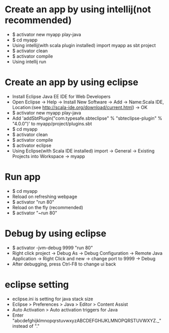 Create an app by using intellij(not recommended)
=====
* $ activator new myapp play-java
* $ cd myapp
* Using intellij(with scala plugin installed) import myapp as sbt project
* $ activator clean
* $ activator compile
* Using intellij run

Create an app by using eclipse
=====
* Install Eclipse Java EE IDE for Web Developers
* Open Eclipse -> Help -> Install New Software -> Add -> Name:Scala IDE, Location:(see http://scala-ide.org/download/current.html) -> OK
* $ activator new myapp play-java
* Add 'addSbtPlugin("com.typesafe.sbteclipse" % "sbteclipse-plugin" % "4.0.0")' to myapp/project/plugins.sbt
* $ cd myapp
* $ activator clean
* $ activator compile
* $ activator eclipse
* Using Eclipse(with Scala IDE installed) import -> General -> Existing Projects into Workspace -> myapp

Run app
=====
* $ cd myapp
* Reload on refreshing webpage
* $ activator "run 80"
* Reload on the fly (recommended)
* $ activator "~run 80"

Debug by using eclipse
=====
* $ activator -jvm-debug 9999 "run 80"
* Right click project -> Debug As -> Debug Configuration -> Remote Java Application -> Right Click and new -> change port to 9999 -> Debug
* After debugging, press Ctrl-F8 to change ui back

eclipse setting
=====
* eclipse.ini is setting for java stack size
* Eclipse > Preferences > Java > Editor > Content Assist
* Auto Activation > Auto activation triggers for Java
* Enter "abcdefghijklmnopqrstuvwxyzABCDEFGHIJKLMNOPQRSTUVWXYZ._" instead of "."